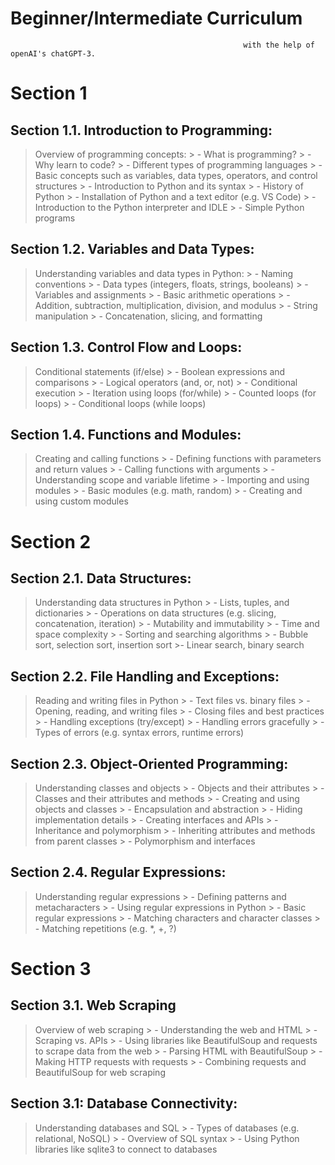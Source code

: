 # Beginner/Intermediate Curriculum 
                                                        with the help of openAI's chatGPT-3.
# **Section 1**
## **Section 1.1. Introduction to Programming:**
> Overview of programming concepts:
    > - What is programming?
    > - Why learn to code?
    > - Different types of programming languages
    > - Basic concepts such as variables, data types, operators, and control structures
    > - Introduction to Python and its syntax
    > - History of Python
    > - Installation of Python and a text editor (e.g. VS Code)
    > - Introduction to the Python interpreter and IDLE
    > - Simple Python programs



## **Section 1.2. Variables and Data Types:**
> Understanding variables and data types in Python:
    > - Naming conventions
    > - Data types (integers, floats, strings, booleans)
    > - Variables and assignments
    > - Basic arithmetic operations
    > - Addition, subtraction, multiplication, division, and modulus
    > - String manipulation
    > - Concatenation, slicing, and formatting


## **Section 1.3. Control Flow and Loops:**
> Conditional statements (if/else)
    > - Boolean expressions and comparisons
    > - Logical operators (and, or, not)
    > - Conditional execution
    > - Iteration using loops (for/while)
    > - Counted loops (for loops)
    > - Conditional loops (while loops)


## **Section 1.4. Functions and Modules:**
> Creating and calling functions
    > - Defining functions with parameters and return values
    > - Calling functions with arguments
    > - Understanding scope and variable lifetime
    > - Importing and using modules
    > - Basic modules (e.g. math, random)
    > - Creating and using custom modules


# **Section 2**
## **Section 2.1. Data Structures:**
> Understanding data structures in Python
    > - Lists, tuples, and dictionaries
    > - Operations on data structures (e.g. slicing, concatenation, iteration)
    > - Mutability and immutability
    > - Time and space complexity
    > - Sorting and searching algorithms
    > - Bubble sort, selection sort, insertion sort
    >- Linear search, binary search


## **Section 2.2. File Handling and Exceptions:**
> Reading and writing files in Python
    > - Text files vs. binary files
    > - Opening, reading, and writing files
    > - Closing files and best practices
    > - Handling exceptions (try/except)
    > - Handling errors gracefully
    > - Types of errors (e.g. syntax errors, runtime errors)


## **Section 2.3. Object-Oriented Programming:**
> Understanding classes and objects
    > - Objects and their attributes
    > - Classes and their attributes and methods
    > - Creating and using objects and classes
    > - Encapsulation and abstraction
    > - Hiding implementation details
    > - Creating interfaces and APIs
    > - Inheritance and polymorphism
    > - Inheriting attributes and methods from parent classes
    > - Polymorphism and interfaces


## **Section 2.4. Regular Expressions:**
> Understanding regular expressions
    > - Defining patterns and metacharacters
    > - Using regular expressions in Python
    > - Basic regular expressions
    > - Matching characters and character classes
    > - Matching repetitions (e.g. *, +, ?)


# **Section 3**
## **Section 3.1. Web Scraping**
> Overview of web scraping
    > - Understanding the web and HTML
    > - Scraping vs. APIs
    > - Using libraries like BeautifulSoup and requests to scrape data from the web
    > - Parsing HTML with BeautifulSoup
    > - Making HTTP requests with requests
    > - Combining requests and BeautifulSoup for web scraping


## **Section 3.1: Database Connectivity:**
> Understanding databases and SQL
    > - Types of databases (e.g. relational, NoSQL)
    > - Overview of SQL syntax
    > - Using Python libraries like sqlite3 to connect to databases